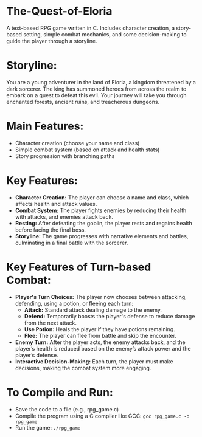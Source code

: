 # The-Quest-of-Eloria
A text-based RPG game written in C. Includes character creation, a story-based setting, simple combat mechanics, and some decision-making to guide the player through a storyline.
# Storyline:
You are a young adventurer in the land of Eloria, a kingdom threatened by a dark sorcerer. The king has summoned heroes from across the realm to embark on a quest to defeat this evil. Your journey will take you through enchanted forests, ancient ruins, and treacherous dungeons.
# Main Features:
- Character creation (choose your name and class)
- Simple combat system (based on attack and health stats)
- Story progression with branching paths
# Key Features:
- **Character Creation:** The player can choose a name and class, which affects health and attack values.
- **Combat System:** The player fights enemies by reducing their health with attacks, and enemies attack back.
- **Resting:** After defeating the goblin, the player rests and regains health before facing the final boss.
- **Storyline:** The game progresses with narrative elements and battles, culminating in a final battle with the sorcerer.
# Key Features of Turn-based Combat:
- **Player's Turn Choices:** The player now chooses between attacking, defending, using a potion, or fleeing each turn:
  - **Attack:** Standard attack dealing damage to the enemy.
  - **Defend:** Temporarily boosts the player's defense to reduce damage from the next attack.
  - **Use Potion:** Heals the player if they have potions remaining.
  - **Flee:** The player can flee from battle and skip the encounter.
- **Enemy Turn:** After the player acts, the enemy attacks back, and the player’s health is reduced based on the enemy’s attack power and the player’s defense.
- **Interactive Decision-Making:** Each turn, the player must make decisions, making the combat system more engaging.
# To Compile and Run:
- Save the code to a file (e.g., rpg_game.c)
- Compile the program using a C compiler like GCC:
`gcc rpg_game.c -o rpg_game`
- Run the game:
  `./rpg_game`

  

 
